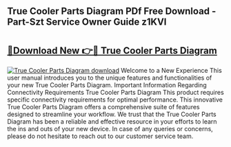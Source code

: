 ## True Cooler Parts Diagram PDf Free Download - Part-Szt Service Owner Guide z1KVI

# <h2><a href="http://dflr1qo.blite.top/?on=True+Cooler+Parts+Diagram">🔗Download New 👉🔴 True Cooler Parts Diagram</a></h2>

[![True Cooler Parts Diagram download](https://i.imgur.com/lujVjoI.png)](http://dflr1qo.blite.top/?on=True+Cooler+Parts+Diagram)
Welcome to a New Experience This user manual introduces you to the unique features and functionalities of your new True Cooler Parts Diagram. Important Information Regarding Connectivity Requirements True Cooler Parts Diagram This product requires specific connectivity requirements for optimal performance. This innovative True Cooler Parts Diagram offers a comprehensive suite of features designed to streamline your workflow. We trust that the True Cooler Parts Diagram has been a reliable and effective resource in your efforts to learn the ins and outs of your new device. In case of any queries or concerns, please do not hesitate to reach out to our customer service team.
